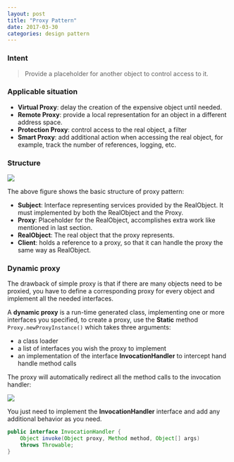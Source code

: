 ```yaml
---
layout: post
title: "Proxy Pattern"
date: 2017-03-30
categories: design pattern
---
```


### Intent
> Provide a placeholder for another object to control access to it.

### Applicable situation

* **Virtual Proxy**: delay the creation of the expensive object until needed.
* **Remote Proxy**: provide a local representation for an object in a different address space.
* **Protection Proxy**: control access to the real object, a filter
* **Smart Proxy**: add additional action when accessing the real object, for example, track the number of references, logging, etc.

### Structure
![](https://sourcemaking.com/files/v2/content/patterns/Proxy1.svg)

The above figure shows the basic structure of proxy pattern:
* **Subject**: Interface representing services provided by the RealObject.
It must implemented by both the RealObject and the Proxy.
* **Proxy**: Placeholder for the RealObject, accomplishes extra work like mentioned in last section.
* **RealObject**: The real object that the proxy represents.
* **Client**: holds a reference to a proxy, so that it can handle the proxy the same way as RealObject.

### Dynamic proxy
The drawback of simple proxy is that if there are many objects need to be proxied, you have to define a corresponding proxy for every object and implement all the needed interfaces.

A **dynamic proxy** is a run-time generated class, implementing one or more interfaces you specified, to create a proxy, use the **Static** method `Proxy.newProxyInstance()` which takes three arguments:
* a class loader
* a list of interfaces you wish the proxy to implement
* an implementation of the interface **InvocationHandler** to intercept hand handle method calls

The proxy will automatically redirect all the method calls to the invocation handler:

![](https://opencredo.com/wp-content/uploads/2015/07/Diagram-proxy-invocation-handler-screenshot-1200x208.png)

You just need to implement the **InvocationHandler** interface and add any additional behavior as you need.
```java
public interface InvocationHandler {
    Object invoke(Object proxy, Method method, Object[] args)
    throws Throwable;
}
```
